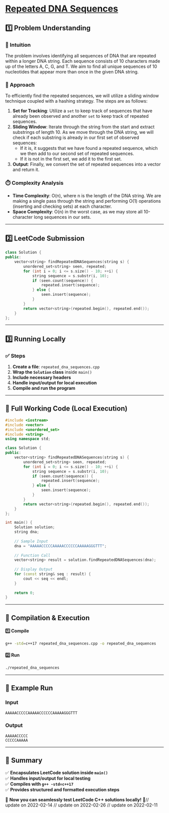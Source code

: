 # **[Repeated DNA Sequences](https://leetcode.com/problems/repeated-dna-sequences/description/)**  

## **1️⃣ Problem Understanding**  
### **📌 Intuition**  
The problem involves identifying all sequences of DNA that are repeated within a longer DNA string. Each sequence consists of 10 characters made up of the letters A, C, G, and T. We aim to find all unique sequences of 10 nucleotides that appear more than once in the given DNA string.

### **🚀 Approach**  
To efficiently find the repeated sequences, we will utilize a sliding window technique coupled with a hashing strategy. The steps are as follows:

1. **Set for Tracking**: Utilize a `set` to keep track of sequences that have already been observed and another `set` to keep track of repeated sequences.
2. **Sliding Window**: Iterate through the string from the start and extract substrings of length 10. As we move through the DNA string, we will check if each substring is already in our first set of observed sequences:
   - If it is, it suggests that we have found a repeated sequence, which we then add to our second set of repeated sequences.
   - If it is not in the first set, we add it to the first set.
3. **Output**: Finally, we convert the set of repeated sequences into a vector and return it.

### **⏱️ Complexity Analysis**  
- **Time Complexity**: O(n), where n is the length of the DNA string. We are making a single pass through the string and performing O(1) operations (inserting and checking sets) at each character.
- **Space Complexity**: O(n) in the worst case, as we may store all 10-character long sequences in our sets.

---  

## **2️⃣ LeetCode Submission**  
```cpp
class Solution {
public:
    vector<string> findRepeatedDNASequences(string s) {
        unordered_set<string> seen, repeated;
        for (int i = 0; i <= s.size() - 10; ++i) {
            string sequence = s.substr(i, 10);
            if (seen.count(sequence)) {
                repeated.insert(sequence);
            } else {
                seen.insert(sequence);
            }
        }
        return vector<string>(repeated.begin(), repeated.end());
    }
};  
```  

---  

## **3️⃣ Running Locally**  
### **✅ Steps**  
1. **Create a file**: `repeated_dna_sequences.cpp`  
2. **Wrap the `Solution` class** inside `main()`  
3. **Include necessary headers**  
4. **Handle input/output for local execution**  
5. **Compile and run the program**  

---  

## **📝 Full Working Code (Local Execution)**  
```cpp
#include <iostream>
#include <vector>
#include <unordered_set>
#include <string>
using namespace std;

class Solution {
public:
    vector<string> findRepeatedDNASequences(string s) {
        unordered_set<string> seen, repeated;
        for (int i = 0; i <= s.size() - 10; ++i) {
            string sequence = s.substr(i, 10);
            if (seen.count(sequence)) {
                repeated.insert(sequence);
            } else {
                seen.insert(sequence);
            }
        }
        return vector<string>(repeated.begin(), repeated.end());
    }
};

int main() {
    Solution solution;
    string dna;
    
    // Sample Input
    dna = "AAAAACCCCCAAAAACCCCCCAAAAAGGGTTT";
    
    // Function Call
    vector<string> result = solution.findRepeatedDNASequences(dna);
    
    // Display Output
    for (const string& seq : result) {
        cout << seq << endl;
    }
    
    return 0;
}  
```  

---  

## **🔧 Compilation & Execution**  
#### **1️⃣ Compile**  
```bash
g++ -std=c++17 repeated_dna_sequences.cpp -o repeated_dna_sequences
```  

#### **2️⃣ Run**  
```bash
./repeated_dna_sequences
```  

---  

## **🎯 Example Run**  
### **Input**  
```
AAAAACCCCCAAAAACCCCCCAAAAAGGGTTT
```  
### **Output**  
```
AAAAACCCCC
CCCCCAAAAA
```  

---  

## **📌 Summary**  
✅ **Encapsulates LeetCode solution inside `main()`**  
✅ **Handles input/output for local testing**  
✅ **Compiles with `g++ -std=c++17`**  
✅ **Provides structured and formatted execution steps**  

🚀 **Now you can seamlessly test LeetCode C++ solutions locally!** 🚀// update on 2022-02-14
// update on 2022-02-26
// update on 2022-02-11
